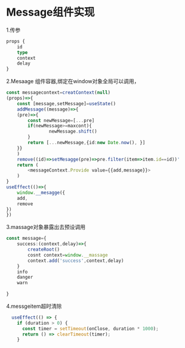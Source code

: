 # Message组件实现

1.传参

```typescript
props {
	id
    type 
    context
    delay
}
```

2.Mesaage 组件容器,绑定在window对象全局可以调用，

```typescript
const messagecontext=creatContext(null)
(props)=>{
	const [message,setMessage]=useState()
	addMessage((message)=>{
	(pre)=>{
		const newMessage=[...pre]
		if(newMessage>=maxcont){
				newMessage.shift()
		}
		return [...newMessage,{id:new Date.now(), }]
	}}
	)
	remove((id)=>setMesagge(pre)=>pre.filter(item=>item.id==id))'
	return (
		<messageContext.Provide value={{add,message}}>
	)
}
useEffect(()=>{
	window.__mesagge({
	add,
	remove
})
})
```

3.massage对象暴露出去预设调用

```typescript
const message={
	success:(context,delay)=>{
		createRoot()
		cosnt context=window.__massage
		context.add('success',context,delay)
	}
	info
	danger
	warn
	
}
```

4.messgeitem超时清除

```typescript
  useEffect(() => {
    if (duration > 0) {
      const timer = setTimeout(onClose, duration * 1000);
      return () => clearTimeout(timer);
    }
```

